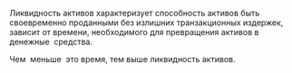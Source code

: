 Ликвидность активов характеризует способность активов быть своевременно проданными без излишних транзакционных издержек, зависит от времени, необходимого для превращения активов в денежные  средства.  

Чем  меньше  это время, тем выше ликвидность активов.